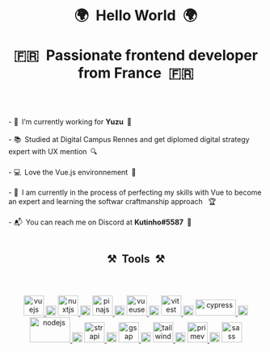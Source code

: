 <h1 align="center">🌍&ensp;Hello World&ensp;🌍<br><br>🇫🇷&ensp;Passionate frontend developer from France&ensp;🇫🇷<br>&ensp;</h1>
<br>
- 🔭&ensp;I’m currently working for <b>Yuzu</b>&ensp;🍋 <br><br>
- 📚&ensp;Studied at Digital Campus Rennes and get diplomed digital strategy expert with UX mention&ensp;🔍 <br><br>
- 💻&ensp;Love the Vue.js environnement&ensp;💚 <br><br>
- 🌱&ensp;I am currently in the process of perfecting my skills with Vue to become an expert and learning the softwar craftmanship approach &ensp;🏆<br><br>
- 📬&ensp;You can reach me on Discord at <b>Kutinho#5587</b>&ensp;💬<br><br>

<h2 align="center"><span>⚒️</span>&ensp;Tools&ensp;<span>⚒️</span><br>&ensp;</h2>
<p align="center">
  <br>
  <a href="https://vuejs.org/" target="_blank" rel="noreferrer">
    <img src="https://vuejs.org/images/logo.png" alt="vuejs" width="40" height="40"/>
  </a>
  <img src="https://upload.wikimedia.org/wikipedia/commons/thumb/8/89/HD_transparent_picture.png/1200px-HD_transparent_picture.png" alt="" width="20" height="20"/>
  <a href="https://nuxtjs.org/" target="_blank" rel="noreferrer">
     <img src="https://www.vectorlogo.zone/logos/nuxtjs/nuxtjs-icon.svg" alt="nuxtjs" width="40" height="40"/>
  </a>
  <img src="https://upload.wikimedia.org/wikipedia/commons/thumb/8/89/HD_transparent_picture.png/1200px-HD_transparent_picture.png" alt="" width="20" height="20"/>
  <a href="https://pinia.vuejs.org/" target="_blank" rel="noreferrer">
    <img src="https://pinia.vuejs.org/logo.svg" alt="pinajs" width="40" height="40"/>
  </a>
  <img src="https://upload.wikimedia.org/wikipedia/commons/thumb/8/89/HD_transparent_picture.png/1200px-HD_transparent_picture.png" alt="" width="20" height="20"/>
  <a href="https://vueuse.org/" target="_blank" rel="noreferrer">
    <img src="https://avatars.githubusercontent.com/u/77578415?s=200&v=4" alt="vueuse" width="40" height="40"/>
  </a>
  <img src="https://upload.wikimedia.org/wikipedia/commons/thumb/8/89/HD_transparent_picture.png/1200px-HD_transparent_picture.png" alt="" width="20" height="20"/>
  <a href="https://vitest.dev" target="_blank" rel="noreferrer">
    <img src="https://vitest.dev/logo.svg" alt="vitest" width="40" height="40"/>
  </a>
  <img src="https://upload.wikimedia.org/wikipedia/commons/thumb/8/89/HD_transparent_picture.png/1200px-HD_transparent_picture.png" alt="" width="20" height="20"/>
  <a href="https://www.cypress.io/" target="_blank" rel="noreferrer">
    <img src="https://www.cypress.io/_astro/navbar-brand._O9_em9E.svg" alt="cypress" width="80" height="32"/>
  </a>
  <img src="https://upload.wikimedia.org/wikipedia/commons/thumb/8/89/HD_transparent_picture.png/1200px-HD_transparent_picture.png" alt="" width="20" height="20"/>
  <a href="https://nodejs.org/en" target="_blank" rel="noreferrer">
    <img src="https://upload.wikimedia.org/wikipedia/commons/thumb/d/d9/Node.js_logo.svg/2560px-Node.js_logo.svg.png" alt="nodejs" width="80" height="50"/>
  </a>
  <img src="https://upload.wikimedia.org/wikipedia/commons/thumb/8/89/HD_transparent_picture.png/1200px-HD_transparent_picture.png" alt="" width="20" height="20"/>
  <a href="https://strapi.io/" target="_blank" rel="noreferrer">
    <img src="https://images.spr.so/cdn-cgi/imagedelivery/j42No7y-dcokJuNgXeA0ig/f154aaf7-96dd-4d9e-8ef6-05259f5a2b31/Strapi-Monogram/w=3840,quality=80" alt="strapi" width="40" height="40"/>
  </a>
  <img src="https://upload.wikimedia.org/wikipedia/commons/thumb/8/89/HD_transparent_picture.png/1200px-HD_transparent_picture.png" alt="" width="20" height="20"/>
  <a href="https://greensock.com/" target="_blank" rel="noreferrer">
    <img src="https://greensock.com/uploads/monthly_2020_03/tweenmax.png.cf27916e926fbb328ff214f66b4c8429.png" alt="gsap" width="40" height="40"/>
  </a>
  <img src="https://upload.wikimedia.org/wikipedia/commons/thumb/8/89/HD_transparent_picture.png/1200px-HD_transparent_picture.png" alt="" width="20" height="20"/>
  <a href="https://tailwindcss.com/" target="_blank" rel="noreferrer">
    <img src="https://www.vectorlogo.zone/logos/tailwindcss/tailwindcss-icon.svg" alt="tailwind" width="40" height="40"/>
  </a>
  <img src="https://upload.wikimedia.org/wikipedia/commons/thumb/8/89/HD_transparent_picture.png/1200px-HD_transparent_picture.png" alt="" width="20" height="20"/>
  <a href="https://primevue.org/" target="_blank" rel="noreferrer">
    <img src="https://www.primefaces.org/wp-content/uploads/2019/12/primevue-logo.png" alt="primevue" width="40" height="40"/>
  </a>
  <img src="https://upload.wikimedia.org/wikipedia/commons/thumb/8/89/HD_transparent_picture.png/1200px-HD_transparent_picture.png" alt="" width="20" height="20"/>
  <a href="https://sass-lang.com/" target="_blank" rel="noreferrer">
    <img src="https://sass-lang.com/assets/img/logos/logo.svg" alt="sass" width="40" height="40"/>
  </a>
</p>
